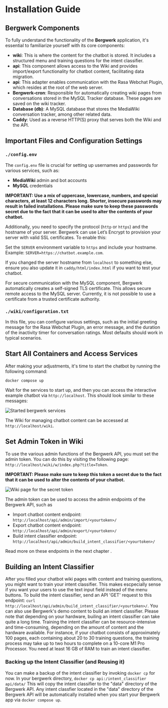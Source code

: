 # Installation Guide

## Bergwerk Components

To fully understand the functionality of the **Bergwerk** application, it's essential to familiarize yourself with its core components:

- **wiki**: This is where the content for the chatbot is stored. It includes a structured menu and training questions for the intent classifier.
- **api**: This component allows access to the Wiki and provides import/export functionality for chatbot content, facilitating data migration.
- **api**: This adapter enables communication with the Rasa Webchat Plugin, which resides at the root of the web server.
- **Bergwerk-cron**: Responsible for automatically creating wiki pages from conversations stored in the MySQL Tracker database. These pages are saved on the wiki tracker.
- **Database (db)**: A MySQL database that stores the MediaWiki conversation tracker, among other related data.
- **Caddy**: Used as a reverse HTTP(S) proxy that serves both the Wiki and the API.

## Important Files and Configuration Settings

### `./config.env`

The `config.env` file is crucial for setting up usernames and passwords for various services, such as:

- **MediaWiki** admin and bot accounts
- **MySQL** credentials

**IMPORTANT: Use a mix of uppercase, lowercase, numbers, and special characters, at least 12 characters long. Shorter, insecure passwords may result in failed installations. Please make sure to keep these passwords secret due to the fact that it can be used to alter the contents of your chatbot.**

Additionally, you need to specify the protocol (`http` or `https`) and the hostname of your server. Bergwerk can use Let’s Encrypt to provision your server with valid SSL certificates. To enable this:

Set the `SERVER` environment variable to `https` and include your hostname. Example: `SERVER=https://chatbot.example.com`.

If you changed the server hostname from `localhost` to something else, ensure you also update it in `caddy/html/index.html` if you want to test your chatbot.

For secure communication with the MySQL component, Bergwerk automatically creates a self-signed TLS certificate. This allows secure remote access to the MySQL server. Currently, it is not possible to use a certificate from a trusted certificate authority.

### `./wiki/configuration.txt`

In this file, you can configure various settings, such as the initial greeting message for the Rasa Webchat Plugin, an error message, and the duration of the inactivity timer for conversation ratings. Most defaults should work in typical scenarios.

## Start All Containers and Access Services

After making your adjustments, it's time to start the chatbot by running the following command:

```
docker compose up
```

Wait for the services to start up, and then you can access the interactive example chatbot via `http://localhost`. This should look similar to these messages: 

![Started bergwerk services](images/docker_compose_up.png)

The Wiki for managing chatbot content can be accessed at `http://localhost/wiki`.

## Set Admin Token in Wiki


To use the various admin functions of the Bergwerk API, you must set the admin token. You can do this by visiting the following page:
`http://localhost/wiki/w/index.php?title=Token`.

**IMPORTANT: Please make sure to keep this token a secret due to the fact that it can be used to alter the contents of your chatbot.**

![Wiki page for the secret token](images/token.png)

The admin token can be used to access the admin endpoints of the Bergwerk API, such as 

* Import chatbot content endpoint: `http://localhost/api/admin/import/<yourtoken>/`
* Export chatbot content endpoint: `http://localhost/api/admin/export/<yourtoken>/`
* Build intent classifier endpoint: `http://localhost/api/admin/build_intent_classifier/<yourtoken>/`


Read more on these endpoints in the next chapter . 


## Building an Intent Classifier

After you filled your chatbot wiki pages with content and training questions, you might want to train your intent classifier. This makes escpecially 
sense if you want your users to use the text input field instead of the menu buttons. To build the intent classifier, send an API 'GET' request to this endpoint: 
`curl http://localhost/api/admin/build_intent_classifier/<yourtoken>/`. You can also use Bergwerk's demo content to build an intent classifier. Please note that depending on your hardware, builing an intent classifier can take quite a long time. Training the intent classifier can be resource-intensive and time-consuming, depending on the amount of content and the hardware available. For instance, if your chatbot consists of approximately 100 pages, each containing about 20 to 30 training questions, the training process may take up to two hours to complete on a 10-core M1 Pro Processor. You need at least 16 GB of RAM to train an intent classifier. 

### Backing up the Intent Classifier (and Reusing it)

You can make a backup of the intent classifier by invoking `docker cp` for now. In your bergwerk directory, 
`docker cp api:/intent_classifier api/data/` This will copy the intent classifier to the "data" directory of the Bergwerk API. 
Any intent classfier located in the "data" directory of the Bergwerk API will be automatically installed when you start your Bergwerk app via `docker compose up`.

